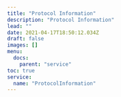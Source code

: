 ```yaml
---
title: "Protocol Information"
description: "Protocol Information"
lead: ""
date: 2021-04-17T18:50:12.034Z
draft: false
images: []
menu:
  docs:
    parent: "service"
toc: true
service:
  name: "ProtocolInformation"
---
```

